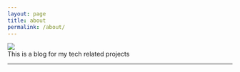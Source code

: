 ```yaml
---
layout: page
title: about
permalink: /about/
---
```


<img class="col one right" src="/img/prof_pic.jpg">

<br/>
This is a blog for my tech related projects
<!-- Write your biography here. Tell the world about yourself. Link to your favorite <a href="http://reddit.com" target="blank">subreddit</a>. You can put a picture in, too. The code is already in, just name your picture "prof_pic.jpg" and put it in the img folder.  -->

<!-- Link to your social media connections, too. This theme is set up to use <a href="http://fortawesome.github.io/Font-Awesome/" target="blank">Font Awesome icons</a>, like the ones below. Add your facebook, twitter, linkedin, or just disable all of them.  -->


<br/>
<hr/>
<br/>
<span class="contacticon center">
	<a href="https://github.com/GaelGil" target="_blank"><i class="fa fa-github-square"></i></a>
	<a href="https://www.linkedin.com/in/gael-gil-7a4baa172/" target="_blank"><i class="fa fa-linkedin-square"></i></a>
</span>



